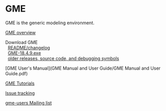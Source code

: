<link href="markdown.css" rel="stylesheet"></link>

<!---
This file is synced manually to http://repo.isis.vanderbilt.edu/GME/
See also  https://svn.isis.vanderbilt.edu/GMESRC/trunk/Doc/GME_release_howto.txt
-->

GME
===

GME is the generic modeling environment.

[GME overview](http://www.isis.vanderbilt.edu/Projects/gme/)

Download GME  
&nbsp; [README/changelog](http://repo.isis.vanderbilt.edu/GME/18.4.9/README.txt)  
&nbsp; <a href="http://repo.isis.vanderbilt.edu/GME/18.4.9/GME-18.4.9.exe">GME-18.4.9.exe</a>  
&nbsp; [older releases, source code, and debugging symbols](http://repo.isis.vanderbilt.edu/GME/old/)  

[GME User's Manual](GME Manual and User Guide/GME Manual and User Guide.pdf)

[GME Tutorials](Tutorial/index.html)

[Issue tracking](http://escher.isis.vanderbilt.edu/JIRA/browse/GME)

[gme-users Mailing list](http://list.isis.vanderbilt.edu/mailman/listinfo/gme-users)

